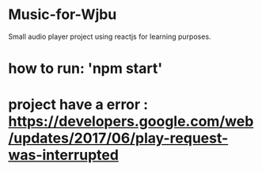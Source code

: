 # Music-for-Wjbu
Small audio player project using reactjs for learning purposes. 
# how to run: 'npm start' 
# project have a error : https://developers.google.com/web/updates/2017/06/play-request-was-interrupted

